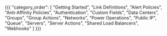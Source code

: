 {{{
  "category_order": [
    "Getting Started",
    "Link Definitions",
    "Alert Policies",
    "Anti-Affinity Policies",
    "Authentication",
    "Custom Fields",
    "Data Centers",
    "Groups",
    "Group Actions",
    "Networks",
    "Power Operations",
    "Public IP",
    "Queue",
    "Servers",
    "Server Actions",
    "Shared Load Balancers",
    "Webhooks"
  ]
}}}
